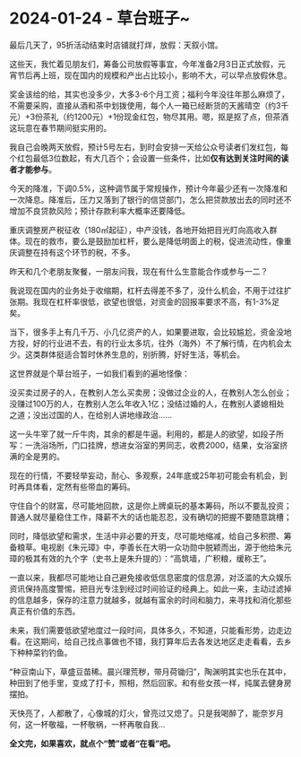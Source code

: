 # 2024-01-24 - 草台班子~

最后几天了，95折活动结束时店铺就打烊，放假：天叙小馆。

这些天，我忙着见朋友们，筹备公司放假等事宜，今年准备2月3日正式放假，元宵节后再上班，现在国内的规模和产出占比较小，影响不大，可以早点放假休息。

奖金该给的给，其实也没多少，大多3-6个月工资；福利今年没往年那么麻烦了，不需要采购，直接从酒和茶中划拨使用，每个人一箱已经断货的天酱晴空（约3千元）+3份茶礼（约1200元）+1份现金红包，物尽其用。嗯，抠是抠了点，但茶酒这玩意在春节期间挺实用的。

我自己会晚两天放假，预计5号左右，到时会安排一天给公众号读者们发红包，每个红包最低3位数起，有大几百个；会设置一些条件，比如**仅有达到关注时间的读者才能参与**。

今天的降准，下调0.5%，这种调节属于常规操作，预计今年最少还有一次降准和一次降息。降准后，压力又落到了银行的信贷部门，怎么把贷款放出去的同时还不增加不良贷款风险；预计存款利率大概率还要降低。

重庆调整房产税征收（180㎡起征），中产没钱，各地开始把目光盯向高收入群体。现在的救市，要么是鼓励加杠杆，要么是降低明面上的税，促进流动性，像重庆调整在持有这个环节的税，不多。

昨天和几个老朋友聚餐，一朋友问我，现在有什么生意能合作或参与一二？

我说现在国内的业务处于收缩期，杠杆去得差不多了，没什么机会，不用于过往扩张期。我现在杠杆率很低，欲望也很低，对资金的回报率要求不高，有1-3%足矣。

当下，很多手上有几千万、小几亿资产的人，如果要进取，会比较尴尬，资金没地方投，好的行业进不去，有的行业太多坑，往外（海外）不了解行情，在内机会太少。这类群体挺适合暂时休养生息的，别折腾，好好生活，等机会。

这世界就是个草台班子，一如我们看到的遍地怪像：

没买卖过房子的人，在教别人怎么买卖房；没做过企业的人，在教别人怎么创业；没赚过100万的人，在教别人怎么年收入1亿；没结过婚的人，在教别人婆媳相处之道；没出过国的人，在给别人讲地缘政治......

这一头牛宰了就一斤牛肉，其余的都是牛逼。利用的，都是人的欲望，如段子所写：一洗浴场所，门口挂牌，想进女浴室的男同志，收费2000，结果，女浴室挤满的全是男的。

现在的行情，不要轻举妄动，耐心、多观察，24年底或25年初可能会有机会，到时再具体看，定然有些带血的筹码。

守住自个的财富，尽可能地回款，这是你上牌桌玩的基本筹码，所以不要乱投资；普通人就尽量稳住工作，降薪不大的话也能忍忍，没有确切的把握不要随意跳槽；

同时，降低欲望和需求，生活中非必要的开支，尽可能地缩减，给自己多积攒、筹备粮草。电视剧《朱元璋》中，李善长在大明一众功勋中脱颖而出，源于他给朱元璋的极其有效的九个字（史书上是朱升提的）：“高筑墙，广积粮，缓称王”。

一直以来，我都尽可能地让自己避免接收低信息密度的信息源，对泛滥的大众娱乐资讯保持高度警惕，把目光专注到经过时间验证的经典上。如此一来，主动过滤掉的信息越多，保存的注意力就越多，就越有富余的时间和脑力，来寻找和消化那些真正有价值的东西。

未来，我们需要低欲望地度过一段时间，具体多久，不知道，只能看形势，边走边看。在这期间，给自己找点事做也不错，我打算年后去各发达地区走走看看，去乡下种种菜钓钓鱼。

“种豆南山下，草盛豆苗稀。晨兴理荒秽，带月荷锄归”，陶渊明其实也乐在其中，种田到了他手里，变成了打卡，照相，然后回家。和有些女孩一样，纯属去健身房摆拍。

天快亮了，人都散了，心像城的灯火，曾亮过又熄了。只是我喝醉了，能奈岁月何，这一杯敬福，一杯敬祸，一杯再敬自我…

**全文完，如果喜欢，就点个“赞”或者“在看”吧。**